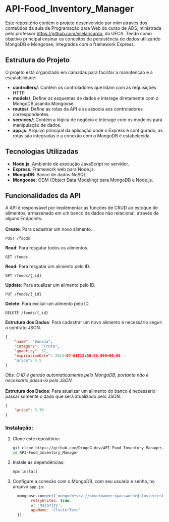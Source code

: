 # API-Food_Inventory_Manager
Este repositório contém o projeto desenvolvido por mim através dos conteúdos da aula de Programação para Web do curso de ADS, ministrada pelo professor https://github.com/vilelaricardo, da UFCA. Tendo como objetivo principal ensinar os conceitos de persistência de dados utilizando MongoDB e Mongoose, integrados com o framework Express.

## Estrutura do Projeto
O projeto está organizado em camadas para facilitar a manutenção e a escalabilidade:

- **controllers/**: Contém os controladores que lidam com as requisições HTTP.
- **models/**: Define os esquemas de dados e interage diretamente com o MongoDB usando Mongoose.
- **routes/**: Define as rotas da API e as associa aos controladores correspondentes.
- **services/**: Contém a lógica de negócio e interage com os modelos para manipulação de dados.
- **app.js**: Arquivo principal da aplicação onde o Express é configurado, as rotas são integradas e a conexão com o MongoDB é estabelecida.

## Tecnologias Utilizadas

- **Node.js**: Ambiente de execução JavaScript no servidor.
- **Express**: Framework web para Node.js.
- **MongoDB**: Banco de dados NoSQL.
- **Mongoose**: ODM (Object Data Modeling) para MongoDB e Node.js.

## Funcionalidades da API

A API é responsável por implementar as funções de CRUD ao estoque de alimentos, armazenado em um banco de dados não relacional, através de alguns Endpoints.
<br><br>
**Create**: Para cadastrar um novo alimento.
```http
POST /foods
```
**Read**: Para resgatar todos os alimentos.
```http
GET /foods
```
**Read**: Para resgatar um alimento pelo ID.
```http
GET /foods/{_id}
```
**Update**: Para atualizar um alimento pelo ID.
```http
PUT /foods/{_id}
```
**Delete**: Para excluir um alimento pelo ID.
```http
DELETE /foods/{_id}
```
**Estrutura dos Dados**: Para cadastrar um novo alimento é necessário seguir o contrato JSON.
```JSON
{
    "name": "Banana",
    "category": "Fruta",
    "quantity": 37,
    "expirationDate": 2024-07-01T12:00:00.000+00:00
    "price": 4.5
}
```
*Obs: O ID é gerado automaticamente pelo MongoDB, portanto não é necessário passa-lo pelo JSON.*
<br><br>
**Estrutura dos Dados**: Para atualizar um alimento do banco é necessário passar somente o dado que será atualizado pelo JSON.
```JSON
{
    "price": 5.30
}
``` 
### Instalação:

1. Clone este repositório:
   ```bash
   git clone https://github.com/DiogoG-dev/API-Food_Inventory_Manager.git
   cd API-Food_Inventory_Manager
    ```

2. Instale as dependências:
   ```bash
   npm install
   ```
3. Configure a conexão com o MongoDB, com seu usuário e senha, no arquivo `app.js`:
    ```js
      mongoose.connect('mongodb+srv://<username>:<password>@clustertest.zlpkjkr.mongodb.net', {
            retryWrites: true,
            w: 'majority',
            appName: 'ClusterTest'
      });
    ```
